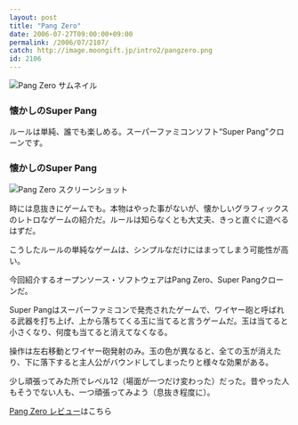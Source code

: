 ```yaml
---
layout: post
title: "Pang Zero"
date: 2006-07-27T09:00:00+09:00
permalink: /2006/07/2107/
catch: http://image.moongift.jp/intro2/pangzero.png
id: 2106
---
```

 ![Pang Zero サムネイル](http://image.moongift.jp/intro2/pangzero.t.png "Pang Zero サムネイル")
  

### 懐かしのSuper Pang
  
ルールは単純、誰でも楽しめる。スーパーファミコンソフト“Super Pang”クローンです。  
<!--more-->  

### 懐かしのSuper Pang
  

![Pang Zero スクリーンショット](http://image.moongift.jp/intro2/pangzero.png "Pang Zero スクリーンショット")

  

時には息抜きにゲームでも。本物はやった事がないが、懐かしいグラフィックスのレトロなゲームの紹介だ。ルールは知らなくとも大丈夫、きっと直ぐに遊べるはずだ。

  

こうしたルールの単純なゲームは、シンプルなだけにはまってしまう可能性が高い。

  

今回紹介するオープンソース・ソフトウェアはPang Zero、Super Pangクローンだ。

  

Super Pangはスーパーファミコンで発売されたゲームで、ワイヤー砲と呼ばれる武器を打ち上げ、上から落ちてくる玉に当てると言うゲームだ。玉は当てると小さくなり、何度も当てると消えてなくなる。

  

操作は左右移動とワイヤー砲発射のみ。玉の色が異なると、全ての玉が消えたり、下に落下すると主人公がバウンドしてしまったりと様々な効果がある。

  

少し頑張ってみた所でレベル12（場面が一つだけ変わった）だった。昔やった人もそうでない人も、一つ頑張ってみよう（息抜き程度に）。

  

[Pang Zero レビュー](http://oss.moongift.jp/review/i-2116.html)はこちら

